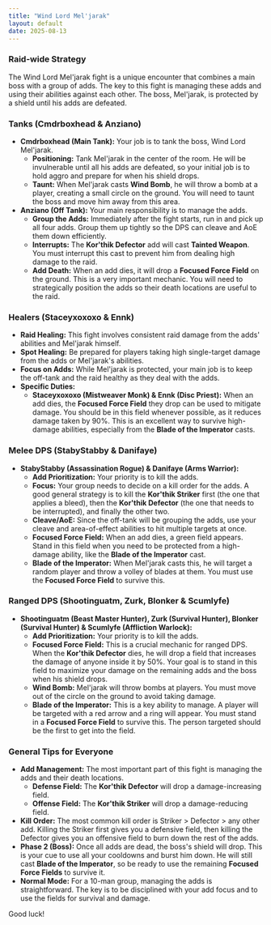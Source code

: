 ```yaml
---
title: "Wind Lord Mel'jarak"
layout: default
date: 2025-08-13
---
```


### **Raid-wide Strategy**

The Wind Lord Mel'jarak fight is a unique encounter that combines a main boss with a group of adds. The key to this fight is managing these adds and using their abilities against each other. The boss, Mel'jarak, is protected by a shield until his adds are defeated.

### **Tanks (Cmdrboxhead & Anziano)**

* **Cmdrboxhead (Main Tank):** Your job is to tank the boss, Wind Lord Mel'jarak.
    * **Positioning:** Tank Mel'jarak in the center of the room. He will be invulnerable until all his adds are defeated, so your initial job is to hold aggro and prepare for when his shield drops.
    * **Taunt:** When Mel'jarak casts **Wind Bomb**, he will throw a bomb at a player, creating a small circle on the ground. You will need to taunt the boss and move him away from this area.
* **Anziano (Off Tank):** Your main responsibility is to manage the adds.
    * **Group the Adds:** Immediately after the fight starts, run in and pick up all four adds. Group them up tightly so the DPS can cleave and AoE them down efficiently.
    * **Interrupts:** The **Kor'thik Defector** add will cast **Tainted Weapon**. You must interrupt this cast to prevent him from dealing high damage to the raid.
    * **Add Death:** When an add dies, it will drop a **Focused Force Field** on the ground. This is a very important mechanic. You will need to strategically position the adds so their death locations are useful to the raid.

### **Healers (Staceyxoxoxo & Ennk)**

* **Raid Healing:** This fight involves consistent raid damage from the adds' abilities and Mel'jarak himself.
* **Spot Healing:** Be prepared for players taking high single-target damage from the adds or Mel'jarak's abilities.
* **Focus on Adds:** While Mel'jarak is protected, your main job is to keep the off-tank and the raid healthy as they deal with the adds.
* **Specific Duties:**
    * **Staceyxoxoxo (Mistweaver Monk) & Ennk (Disc Priest):** When an add dies, the **Focused Force Field** they drop can be used to mitigate damage. You should be in this field whenever possible, as it reduces damage taken by 90%. This is an excellent way to survive high-damage abilities, especially from the **Blade of the Imperator** casts.

### **Melee DPS (StabyStabby & Danifaye)**

* **StabyStabby (Assassination Rogue) & Danifaye (Arms Warrior):**
    * **Add Prioritization:** Your priority is to kill the adds.
    * **Focus:** Your group needs to decide on a kill order for the adds. A good general strategy is to kill the **Kor'thik Striker** first (the one that applies a bleed), then the **Kor'thik Defector** (the one that needs to be interrupted), and finally the other two.
    * **Cleave/AoE:** Since the off-tank will be grouping the adds, use your cleave and area-of-effect abilities to hit multiple targets at once.
    * **Focused Force Field:** When an add dies, a green field appears. Stand in this field when you need to be protected from a high-damage ability, like the **Blade of the Imperator** cast.
    * **Blade of the Imperator:** When Mel'jarak casts this, he will target a random player and throw a volley of blades at them. You must use the **Focused Force Field** to survive this.

### **Ranged DPS (Shootinguatm, Zurk, Blonker & Scumlyfe)**

* **Shootinguatm (Beast Master Hunter), Zurk (Survival Hunter), Blonker (Survival Hunter) & Scumlyfe (Affliction Warlock):**
    * **Add Prioritization:** Your priority is to kill the adds.
    * **Focused Force Field:** This is a crucial mechanic for ranged DPS. When the **Kor'thik Defector** dies, he will drop a field that increases the damage of anyone inside it by 50%. Your goal is to stand in this field to maximize your damage on the remaining adds and the boss when his shield drops.
    * **Wind Bomb:** Mel'jarak will throw bombs at players. You must move out of the circle on the ground to avoid taking damage.
    * **Blade of the Imperator:** This is a key ability to manage. A player will be targeted with a red arrow and a ring will appear. You must stand in a **Focused Force Field** to survive this. The person targeted should be the first to get into the field.

### **General Tips for Everyone**

* **Add Management:** The most important part of this fight is managing the adds and their death locations.
    * **Defense Field:** The **Kor'thik Defector** will drop a damage-increasing field.
    * **Offense Field:** The **Kor'thik Striker** will drop a damage-reducing field.
* **Kill Order:** The most common kill order is Striker > Defector > any other add. Killing the Striker first gives you a defensive field, then killing the Defector gives you an offensive field to burn down the rest of the adds.
* **Phase 2 (Boss):** Once all adds are dead, the boss's shield will drop. This is your cue to use all your cooldowns and burst him down. He will still cast **Blade of the Imperator**, so be ready to use the remaining **Focused Force Fields** to survive it.
* **Normal Mode:** For a 10-man group, managing the adds is straightforward. The key is to be disciplined with your add focus and to use the fields for survival and damage.

Good luck!
